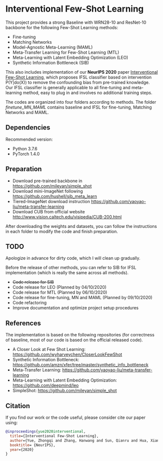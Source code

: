 # Interventional Few-Shot Learning

This project provides a strong Baseline with WRN28-10 and ResNet-10 backbone for the following Few-Shot Learning methods:

- Fine-tuning
- Matching Networks
- Model-Agnostic Meta-Learning (MAML)
- Meta-Transfer Learning for Few-Shot Learning (MTL)
- Meta-Learning with Latent Embedding Optimization (LEO)
- Synthetic Information Bottleneck (SIB)

This also includes implementation of our **NeurIPS 2020** paper  [Interventional Few-Shot Learning](https://arxiv.org/abs/2009.13000), which proposes IFSL classifier based on intervention P(Y|do(X)) to remove the confounding bias from pre-trained knowledge. Our IFSL classifier is generally applicable to all fine-tuning and meta-learning method, easy to plug in and involves no additional training steps.

The codes are organized into four folders according to methods. The folder *finetune_MN_MAML* contains baseline and IFSL for fine-tuning, Matching Networks and MAML.

## Dependencies

Recommended version:
- Python 3.7.6
- PyTorch 1.4.0

## Preparation

- Download pre-trained backbone in https://github.com/mileyan/simple_shot
- Download mini-ImageNet following https://github.com/hushell/sib_meta_learn
- Tiered-ImageNet download instruction https://github.com/yaoyao-liu/meta-transfer-learning
- Download CUB from official website http://www.vision.caltech.edu/visipedia/CUB-200.html

After downloading the weights and datasets, you can follow the instructions in each folder to modify the code and finish preparation.

## TODO

Apologize in advance for dirty code, which I will clean up gradually.

Before the release of other methods, you can refer to SIB for IFSL implementation (which is really the same across all methods).

- ~~Code release for SIB~~
- Code release for LEO (Planned by 04/10/2020)
- Code release for MTL (Planned by 06/10/2020)
- Code release for fine-tuning, MN and MAML (Planned by 09/10/2020)
- Code refactoring
- Improve documentation and optimize project setup procedures

## References

The implementation is based on the following repositories (for correctness of baseline, most of our code is based on the official released code). 

- A Closer Look at Few Shot Learning: https://github.com/wyharveychen/CloserLookFewShot
- Synthetic Information Bottleneck: https://github.com/amzn/xfer/tree/master/synthetic_info_bottleneck
- Meta-Transfer Learning: https://github.com/yaoyao-liu/meta-transfer-learning
- Meta-Learning with Latent Embedding Optimization: https://github.com/deepmind/leo
- SimpleShot: https://github.com/mileyan/simple_shot

## Citation

If you find our work or the code useful, please consider cite our paper using:

```bibtex
@inproceedings{yue2020interventional,
  title={Interventional Few-Shot Learning},
  author={Yue, Zhongqi and Zhang, Hanwang and Sun, Qianru and Hua, Xian-Sheng},
  booktitle= {NeurIPS},
  year={2020}
}
```